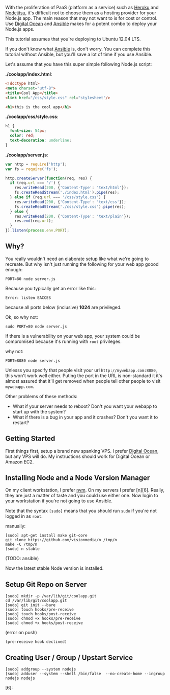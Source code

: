 <!--
title: Deploy a Node.js Web App with Nginx and Ansible
publish:
slug: 
tags: Node.js, Nginx, Linux, Ansible
-->

With the proliferation of PaaS (platform as a service) such as [Heroku][1] and [Nodejitsu][2], it's difficult not to choose them as a hosting provider for your Node.js app. The main reason that may not want to is for cost or control. Use [Digital Ocean][do] and [Ansible][3] makes for a potent combo to deploy your Node.js apps.

This tutorial assumes that you're deploying to Ubuntu 12.04 LTS.

If you don't know what [Ansible][4] is, don't worry. You can complete this tutorial without Ansible, but you'll save a lot of time if you use Ansible.

Let's assume that you have this super simple following Node.js script:

**./coolapp/index.html**:

```html
<!doctype html>
<meta charset="utf-8">
<title>Cool App</title>
<link href="/css/style.css" rel="stylesheet"/>

<h1>this is the cool app</h1>
```

**./coolapp/css/style.css**:
```css
h1 {
  font-size: 54px;
  color: red;
  text-decoration: underline;
}
```

**./coolapp/server.js**:

```js
var http = require('http');
var fs = require('fs');

http.createServer(function(req, res) {
  if (req.url === '/') {
    res.writeHead(200, {'Content-Type': 'text/html'});
    fs.createReadStream('./index.html').pipe(res);
  } else if (req.url === '/css/style.css') {
    res.writeHead(200, {'Content-Type': 'text/css'});
    fs.createReadStream('./css/style.css').pipe(res);
  } else {
    res.writeHead(200, {'Content-Type': 'text/plain'});
    res.end(req.url);
  }
}).listen(process.env.PORT);
```

Why?
----

You really wouldn't need an elaborate setup like what we're going to recreate. But why isn't just running the following for your web app goood enough:

    PORT=80 node server.js

Because you typically get an error like this:

```
Error: listen EACCES
```

because all ports below (inclusive) **1024** are privileged.

Ok, so why not:

    sudo PORT=80 node server.js

If there is a vulnerability on your web app, your system could be compromised because it's running with `root` privileges. 

why not:

    PORT=8080 node server.js

Unlesss you specify that people visit your url `http://mywebapp.com:8080`, this won't work well either. Puting the port in the URL is non-standard it it's almost assured that it'll get removed when people tell other people to visit `mywebapp.com`.

Other problems of these methods:

- What if your server needs to reboot? Don't you want your webapp to start up with the system?
- What if there is a bug in your app and it crashes? Don't you want it to restart?



Getting Started
---------------

First things first, setup a brand new spanking VPS. I prefer [Digital Ocean][do], but any VPS will do. My instructions should work for Digital Ocean or Amazon EC2.



Installing Node and a Node Version Manager
------------------------------------------

On my client workstation, I prefer [nvm][5]. On my servers I prefer [n][6]. Really, they are just a matter of taste and you could use either one. Now login to your workstation if you're not going to use Ansible. 

Note that the syntax `[sudo]` means that you should run `sudo` if you're not logged in as `root`.

manually:

    [sudo] apt-get install make git-core
    git clone https://github.com/visionmedia/n /tmp/n
    make -C /tmp/n
    [sudo] n stable

(TODO: ansible)

Now the latest stable Node version is installed.


Setup Git Repo on Server
------------------------

    [sudo] mkdir -p /var/lib/git/coolapp.git
    cd /var/lib/git/coolapp.git
    [sudo] git init --bare
    [sudo] touch hooks/pre-receive
    [sudo] touch hooks/post-receive
    [sudo] chmod +x hooks/pre-receive
    [sudo] chmod +x hooks/post-receive


(error on push)

    (pre-receive hook declined)




Creating User / Group / Upstart Service
---------------------------------------

    [sudo] addgroup --system nodejs
    [sudo] adduser --system --shell /bin/false  --no-create-home --ingroup nodejs nodejs



[1]:https://devcenter.heroku.com/articles/getting-started-with-nodejs
[2]:https://www.nodejitsu.com/
[3]:http://procbits.com/2013/09/08/getting-started-with-ansible-digital-ocean
[4]:http://www.ansibleworks.com/
[5]:https://github.com/creationix/nvm
[6]:

[do]:https://www.digitalocean.com/?refcode=a65fd89c7fd0